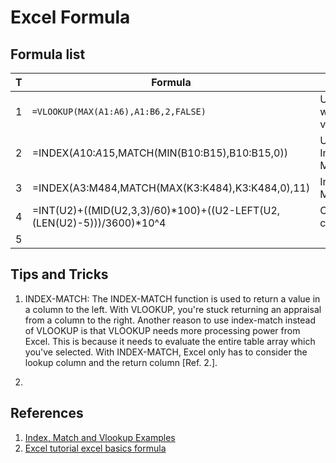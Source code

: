 # Excel Formula

## Formula list
| T | Formula                                                               | Note                   |
|---|-----------------------------------------------------------------------|------------------------|
| 1 | ```=VLOOKUP(MAX(A1:A6),A1:B6,2,FALSE)```                              | Using Max with vlockup  |
| 2 | =INDEX($A$10:$A$15,MATCH(MIN(B10:B15),B10:B15,0))                     | Using Index with Match |
| 3 | =INDEX(A3:M484,MATCH(MAX(K3:K484),K3:K484,0),11)                      | Index with Match       |
| 4 | =INT(U2)+((MID(U2,3,3)/60)*100)+((U2-LEFT(U2,(LEN(U2)-5)))/3600)*10^4 | Computing cells        |
| 5 |


## Tips and Tricks

1. INDEX-MATCH: The INDEX-MATCH function is used to return a value in a column
   to the left. With VLOOKUP, you're stuck returning an appraisal from a column
   to the right. Another reason to use index-match instead of VLOOKUP is that
   VLOOKUP needs more processing power from Excel. This is because it needs to
   evaluate the entire table array which you've selected. With INDEX-MATCH,
   Excel only has to consider the lookup column and the return column [Ref. 2.].

2.

## References
1. [Index, Match and Vlookup Examples](http://www.contextures.com/xlFunctions03.html)
2. [Excel tutorial excel basics formula](https://www.simplilearn.com/tutorials/excel-tutorial/excel-formulas)

